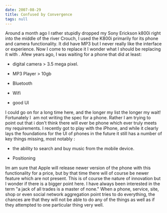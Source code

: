 ```yaml
---
date: 2007-08-29
title: Confused by Convergence
tags: null
---
```

Around a month ago I rather stupidly dropped my Sony Erickson k800i right into the middle of the river Crouch, I used the K800i primarily for its phone and camera functionality. It did have MP3 but I never really like the interface or experience. Now I come to replace it I wonder what I should be replacing it with . Afew years ago, I was waiting for a phone that did at least:  

  
*   digital camera > 3.5 mega pixel.
  
*   MP3 Player > 10gb
  
*   Bluetooth
  
*   Wifi
  
*   good UI
  

  
I could go on for a long time here, and the longer my list the longer my wait! Fortunately I  am not writing the spec for a phone. Rather I am trying to point out that i don't think there will ever be phone which ever truly meets my requirements. I recently got to play with the iPhone, and while it clearly lays the foundations for the UI of phones in the future it still has a number of key things missing, most notably :  

  
*   the ability to search and buy music from the mobile device.
  
*   Positioning
  

  
Im am sure that Apple will release newer version of the phone with this functionality for a price, but by that time there will of course be newer feature which are not present. This is of course the nature of innovation but I wonder if there is a bigger point here. I have always been interested in the term "a jack of all trades is a master of none." When a phone, service, site, shop or even social network aggregation point tries to do everything, the chances are that they will not be able to do any of the things as well as if they attempted to one particular thing very well.

        